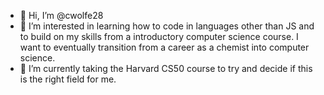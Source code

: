 - 👋 Hi, I’m @cwolfe28
- 👀 I’m interested in learning how to code in languages other than JS and to build on my skills from a introductory computer science course. 
      I want to eventually transition from a career as a chemist into computer science.
- 🌱 I’m currently taking the Harvard CS50 course to try and decide if this is the right field for me.

<!---
cwolfe28/cwolfe28 is a ✨ special ✨ repository because its `README.md` (this file) appears on your GitHub profile.
You can click the Preview link to take a look at your changes.
--->

